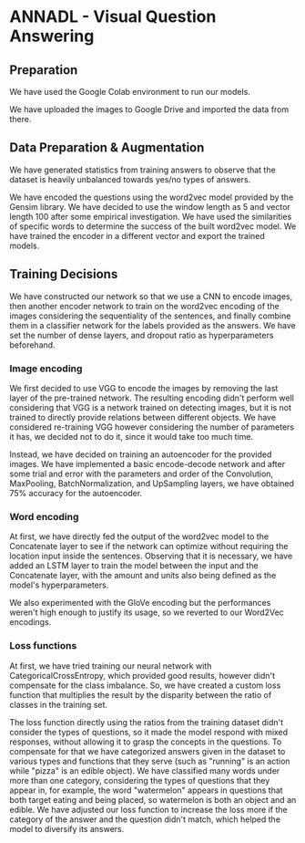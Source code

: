 # ANNADL - Visual Question Answering

## Preparation

We have used the Google Colab environment to run our models.

We have uploaded the images to Google Drive and imported the data from there.

## Data Preparation & Augmentation

We have generated statistics from training answers to observe that the dataset is heavily unbalanced towards yes/no types of answers.

We have encoded the questions using the word2vec model provided by the Gensim library. We have decided to use the window length as 5 and vector length 100 after some empirical investigation. We have used the similarities of specific words to determine the success of the built word2vec model. We have trained the encoder in a different vector and export the trained models.

## Training Decisions

We have constructed our network so that we use a CNN to encode images, then another encoder network to train on the word2vec encoding of the images considering the sequentiality of the sentences, and finally combine them in a classifier network for the labels provided as the answers.
We have set the number of dense layers, and dropout ratio as hyperparameters beforehand.

### Image encoding

We first decided to use VGG to encode the images by removing the last layer of the pre-trained network.
The resulting encoding didn't perform well considering that VGG is a network trained on detecting images, but it is not trained to directly provide relations between different objects.
We have considered re-training VGG however considering the number of parameters it has, we decided not to do it, since it would take too much time.

Instead, we have decided on training an autoencoder for the provided images. We have implemented a basic encode-decode network and after some trial and error with the parameters and order of the Convolution, MaxPooling, BatchNormalization, and UpSampling layers, we have obtained 75% accuracy for the autoencoder.

### Word encoding

At first, we have directly fed the output of the word2vec model to the Concatenate layer to see if the network can optimize without requiring the location input inside the sentences.
Observing that it is necessary, we have added an LSTM layer to train the model between the input and the Concatenate layer, with the amount and units also being defined as the model's hyperparameters.

We also experimented with the GloVe encoding but the performances weren't high enough to justify its usage, so we reverted to our Word2Vec encodings.

### Loss functions

At first, we have tried training our neural network with CategoricalCrossEntropy, which provided good results, however didn't compensate for the class imbalance.
So, we have created a custom loss function that multiplies the result by the disparity between the ratio of classes in the training set.

The loss function directly using the ratios from the training dataset didn't consider the types of questions, so it made the model respond with mixed responses, without allowing it to grasp the concepts in the questions.
To compensate for that we have categorized answers given in the dataset to various types and functions that they serve (such as "running" is an action while "pizza" is an edible object).
We have classified many words under more than one category, considering the types of questions that they appear in, for example, the word "watermelon" appears in questions that both target eating and being placed, so watermelon is both an object and an edible.
We have adjusted our loss function to increase the loss more if the category of the answer and the question didn't match, which helped the model to diversify its answers.
